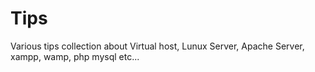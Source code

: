 # Tips
Various tips collection about Virtual host, Lunux Server, Apache Server, xampp, wamp, php mysql etc...
